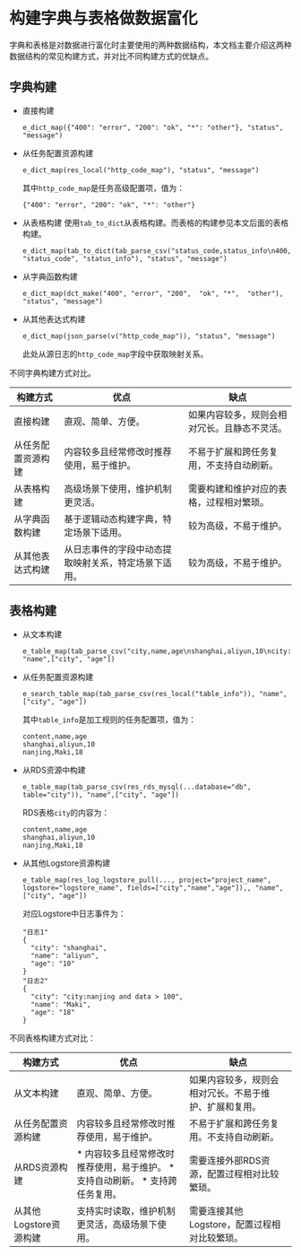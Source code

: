 构建字典与表格做数据富化 
=================================

字典和表格是对数据进行富化时主要使用的两种数据结构，本文档主要介绍这两种数据结构的常见构建方式，并对比不同构建方式的优缺点。

字典构建 
-------------------------

* 直接构建

      e_dict_map({"400": "error", "200": "ok", "*": "other"}, "status", "message")

   

* 从任务配置资源构建

      e_dict_map(res_local("http_code_map"), "status", "message")

   其中`http_code_map`是任务高级配置项，值为：

      {"400": "error", "200": "ok", "*": "other"}

   

* 从表格构建 使用`tab_to_dict`从表格构建。而表格的构建参见本文后面的表格构建。


      e_dict_map(tab_to_dict(tab_parse_csv("status_code,status_info\n400,error\n200,ok\n*,other"), "status_code", "status_info"), "status", "message")

  

  

* 从字典函数构建

      e_dict_map(dct_make("400", "error", "200",  "ok", "*",  "other"), "status", "message")

   

* 从其他表达式构建

      e_dict_map(json_parse(v("http_code_map")), "status", "message")

  

  此处从源日志的`http_code_map`字段中获取映射关系。




不同字典构建方式对比。



| 构建方式           | 优点                                                 | 缺点                                         |
| ------------------ | ---------------------------------------------------- | -------------------------------------------- |
| 直接构建           | 直观、简单、方便。                                   | 如果内容较多，规则会相对冗长。且静态不灵活。 |
| 从任务配置资源构建 | 内容较多且经常修改时推荐使用，易于维护。             | 不易于扩展和跨任务复用，不支持自动刷新。     |
| 从表格构建         | 高级场景下使用，维护机制更灵活。                     | 需要构建和维护对应的表格，过程相对繁琐。     |
| 从字典函数构建     | 基于逻辑动态构建字典，特定场景下适用。               | 较为高级，不易于维护。                       |
| 从其他表达式构建   | 从日志事件的字段中动态提取映射关系，特定场景下适用。 | 较为高级，不易于维护。                       |



表格构建 
-------------------------

* 从文本构建

      e_table_map(tab_parse_csv("city,name,age\nshanghai,aliyun,10\ncity:nanjing,Maki,18"), "name",["city", "age"])

   

* 从任务配置资源构建

      e_search_table_map(tab_parse_csv(res_local("table_info")), "name",["city", "age"])

   其中`table_info`是加工规则的任务配置项，值为：

      content,name,age
      shanghai,aliyun,10
      nanjing,Maki,18

   

* 从RDS资源中构建

      e_table_map(tab_parse_csv(res_rds_mysql(...database="db", table="city")), "name",["city", "age"])

  

  RDS表格`city`的内容为：


      content,name,age
      shanghai,aliyun,10
      nanjing,Maki,18

  

  

* 从其他Logstore资源构建

      e_table_map(res_log_logstore_pull(..., project="project_name", logstore="logstore_name", fields=["city","name","age"]),, "name",["city", "age"])

  

  对应Logstore中日志事件为：


      "日志1"
      {
        "city": "shanghai",
        "name": "aliyun",
        "age": "10"
      }
      "日志2"
      {
        "city": "city:nanjing and data > 100",
        "name": "Maki",
        "age": "18"
      }

  

  




不同表格构建方式对比：



| 构建方式               | 优点                                                         | 缺点                                                   |
| ---------------------- | ------------------------------------------------------------ | ------------------------------------------------------ |
| 从文本构建             | 直观、简单、方便。                                           | 如果内容较多，规则会相对冗长。不易于维护、扩展和复用。 |
| 从任务配置资源构建     | 内容较多且经常修改时推荐使用，易于维护。                     | 不易于扩展和跨任务复用。不支持自动刷新。               |
| 从RDS资源构建          | * 内容较多且经常修改时推荐使用，易于维护。  * 支持自动刷新。  * 支持跨任务复用。 | 需要连接外部RDS资源，配置过程相对比较繁琐。            |
| 从其他Logstore资源构建 | 支持实时读取，维护机制更灵活，高级场景下使用。               | 需要连接其他Logstore，配置过程相对比较繁琐。           |



